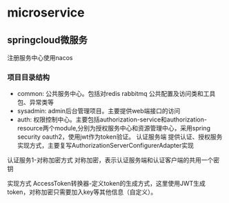 # microservice

## springcloud微服务
注册服务中心使用nacos
### 项目目录结构
* common: 公共服务中心。包括对redis rabbitmq 公共配置及访问类和工具包、异常类等
* sysadmin: admin后台管理项目。主要提供web端接口的访问
* auth: 权限控制中心。主要包括authorization-service和authorization-resource两个module,分别为授权服务中心和资源管理中心，采用spring security oauth2，使用jwt作为token验证。
认证服务端
提供认证、授权服务
实现方式，主要复写AuthorizationServerConfigurerAdapter实现

认证服务1-对称加密方式
对称加密，表示认证服务端和认证客户端的共用一个密钥

实现方式
AccessToken转换器-定义token的生成方式，这里使用JWT生成token，对称加密只需要加入key等其他信息（自定义）。

